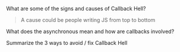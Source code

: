 What are some of the signs and causes of Callback Hell?
>A cause could be people writing JS from top to bottom

What does the asynchronous mean and how are callbacks involved?

Summarize the 3 ways to avoid / fix Callback Hell
